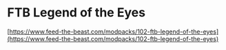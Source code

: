 # FTB Legend of the Eyes

[https://www.feed-the-beast.com/modpacks/102-ftb-legend-of-the-eyes](https://www.feed-the-beast.com/modpacks/102-ftb-legend-of-the-eyes)

